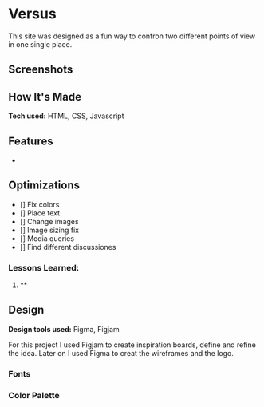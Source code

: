 # Versus

This site was designed as a fun way to confron two different points of view in one single place.

## Screenshots

## How It's Made

**Tech used:** HTML, CSS, Javascript

## Features

-

## Optimizations

- [] Fix colors
- [] Place text
- [] Change images
- [] Image sizing fix
- [] Media queries
- [] Find different discussiones

### Lessons Learned:

1. \*\*

## Design

**Design tools used:** Figma, Figjam

For this project I used Figjam to create inspiration boards, define and refine the idea. Later on I used Figma to creat the wireframes and the logo.

### Fonts

### Color Palette
